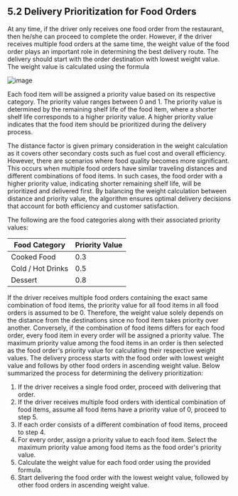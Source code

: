 ## 5.2 Delivery Prioritization for Food Orders

At any time, if the driver only receives one food order from the restaurant, then he/she can proceed to complete the order. However, if the driver receives multiple food orders at the same time, the weight value of the food order plays an important role in determining the best delivery route. The delivery should start with the order destination with lowest weight value. The weight value is calculated using the formula

![image](https://github.com/chewzzz1014/CSC4202-Project/assets/92832451/ab49bbde-e64b-4f31-b680-d9d87819d55e)

Each food item will be assigned a priority value based on its respective category. The priority value ranges between 0 and 1. The priority value is determined by the remaining shelf life of the food item, where a shorter shelf life corresponds to a higher priority value. A higher priority value indicates that the food item should be prioritized during the delivery process. 

The distance factor is given primary consideration in the weight calculation as it covers other secondary costs such as fuel cost and overall efficiency. However, there are scenarios where food quality becomes more significant. This occurs when multiple food orders have similar traveling distances and different combinations of food items. In such cases, the food order with a higher priority value, indicating shorter remaining shelf life, will be prioritized and delivered first. By balancing the weight calculation between distance and priority value, the algorithm ensures optimal delivery decisions that account for both efficiency and customer satisfaction.

The following are the food categories along with their associated priority values:

Food Category|Priority Value
|---|---|
Cooked Food|0.3
Cold / Hot Drinks|0.5
Dessert|0.8

If the driver receives multiple food orders containing the exact same combination of food items, the priority value for all food items in all food orders is assumed to be 0. Therefore, the weight value solely depends on the distance from the destinations since no food item takes priority over another. Conversely, if the combination of food items differs for each food order, every food item in every order will be assigned a priority value. The maximum priority value among the food items in an order is then selected as the food order's priority value for calculating their respective weight values. The delivery process starts with the food order with lowest weight value and follows by other food orders in ascending weight value. Below summarized the process for determining the delivery prioritization:

1.	If the driver receives a single food order, proceed with delivering that order.
2.	If the driver receives multiple food orders with identical combination of food items, assume all food items have a priority value of 0, proceed to step 5.
3.	If each order consists of a different combination of food items, proceed to step 4.
4.	For every order, assign a priority value to each food item. Select the maximum priority value among food items as the food order's priority value. 
5.	Calculate the weight value for each food order using the provided formula.
6.	Start delivering the food order with the lowest weight value, followed by other food orders in ascending weight value.

